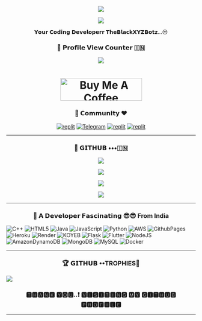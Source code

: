 <p align="center">
  <a href="https://github.com/TheBlackxyz/readme-typing-svg">
    <img src="https://readme-typing-svg.demolab.com/?lines=TheBlackXYZBotz &font=Fira%20SemiBold&center=true&width=480&height=45&color=32CD32&vCenter=true&pause=1000&size=40" /></a>
</p>
<p align="center">
  <a href="https://github.com/TheBlackxyz/readme-typing-svg">
    <img src="https://readme-typing-svg.demolab.com/?lines=Full-stack%20web%20app%20and%20BOT%20developer;Experienced%20UI%20Designer;2%2B%20year%20of%20coding%20experience;Always%20learning%20new%20things;A.I%20DEVELOPER%20&font=Fira%20Code&center=true&width=500&height=45&color=9400D3&vCenter=true&pause=1000&size=22" /></a>
</p>
<p align="center">
𝗬𝗼𝘂𝗿 𝗖𝗼𝗱𝗶𝗻𝗴 𝗗𝗲𝘃𝗲𝗹𝗼𝗽𝗲𝗿𝗿 𝗧𝗵𝗲𝗕𝗹𝗮𝗰𝗸𝗫𝗬𝗭𝗕𝗼𝘁𝘇...😒
</p>
<h3 align="center">👀 𝗣𝗿𝗼𝗳𝗶𝗹𝗲 𝗩𝗶𝗲𝘄 𝗖𝗼𝘂𝗻𝘁𝗲𝗿 🇮🇳</h3>
<p align="center">
<img src="https://profile-counter.glitch.me/{TheBlackxyz}/count.svg" <p align="center"> </p>
<h1 align="center">
<a href="https://www.buymeacoffee.com/TheBlackXYZBotz" target="_blank"><img src="https://cdn.buymeacoffee.com/buttons/v2/default-yellow.png" alt="Buy Me A Coffee" style="height: 60px !important;width: 217px !important;" ></a>

<h3 align="center">🙏 𝗖𝗼𝗺𝗺𝘂𝗻𝗶𝘁𝘆 ❤️</h3>
</p>
<p align="center">
<a href="https://www.instagram.com/the_black_xyz?igshid=YmMyMTA2M2Y="><img alt="replit" src="https://img.shields.io/badge/-Instagram-orange?style=for-the-badge&logo=instagram&logoColor=white"/></a> <a href="https://telegram.dog/TheBlackXYZBotz"><img alt="Telegram" src="https://img.shields.io/badge/TheBlackXYZBotz-2CA5E0?style=for-the-badge&logo=telegram&logoColor=green"/></a>
<a href="https://youtube.com/@TheBlackXYZ?igshid=YmMyMTA2M2Y="><img alt="replit" src="https://img.shields.io/badge/-youtube-red?style=for-the-badge&logo=youtube&logoColor=white"/></a>
<a                     href="https://telegram.me/Itz_rohan_24"><img alt="replit" src="https://img.shields.io/badge/-Telegram-blue?style=for-the-badge&logo=telegram&logoColor=white"/></a>
</p>


----------------------------------------------------------------------------------------------------------------------------------------------

<h3 align="center">💜 𝗚𝗜𝗧𝗛𝗨𝗕 •••🇮🇳</h3>
<p align="center">
<img src="https://github-stats-alpha.vercel.app/api/?username=TheBlackxyz&cc=000&tc=00ff00&ic=fff000&bc=fff" align="center">
</p>
<p align="center">
<img src="https://github-readme-stats.vercel.app/api?username=TheBlackxyz&hide=prs&count_public=true&show_icons=true&theme=algolia" align="center"> </p>
<p align="center">
<img src="https://github-readme-streak-stats.herokuapp.com?user=TheBlackxyz&theme=radical&hide_border" align="center"> </p>
<p align="center">
<img src="https://github-readme-stats.vercel.app/api/top-langs/?username=TheBlackxyz&layout=compact&theme=merko" align="center"> </p>

----------------------------------------------------------------------------------------------------------------------------------------------
  
<h3 align="center">🫣 𝗔 𝗗𝗲𝘃𝗲𝗹𝗼𝗽𝗲𝗿 𝗙𝗮𝘀𝗰𝗶𝗻𝗮𝘁𝗶𝗻𝗴 😎😎 From India</h3>

</p>
<p align="center">
  
![C++](https://img.shields.io/badge/c++-%2300599C.svg?style=for-the-badge&logo=c%2B%2B&logoColor=white) ![HTML5](https://img.shields.io/badge/html5-%23E34F26.svg?style=for-the-badge&logo=html5&logoColor=white) ![Java](https://img.shields.io/badge/java-%23ED8B00.svg?style=for-the-badge&logo=openjdk&logoColor=white) ![JavaScript](https://img.shields.io/badge/javascript-%23323330.svg?style=for-the-badge&logo=javascript&logoColor=%23F7DF1E) ![Python](https://img.shields.io/badge/python-3670A0?style=for-the-badge&logo=python&logoColor=ffdd54) ![AWS](https://img.shields.io/badge/AWS-%23FF9900.svg?style=for-the-badge&logo=amazon-aws&logoColor=white) ![GithubPages](https://img.shields.io/badge/github%20pages-121013?style=for-the-badge&logo=github&logoColor=white) ![Heroku](https://img.shields.io/badge/heroku-%23430098.svg?style=for-the-badge&logo=heroku&logoColor=white) ![Render](https://img.shields.io/badge/Render-%46E3B7.svg?style=for-the-badge&logo=render&logoColor=white) ![KOYEB](https://img.shields.io/badge/Koyeb-%23E34F26.svg?style=for-the-badge&logo=render&logoColor=white) ![Flask](https://img.shields.io/badge/flask-%23000.svg?style=for-the-badge&logo=flask&logoColor=white) ![Flutter](https://img.shields.io/badge/Flutter-%2302569B.svg?style=for-the-badge&logo=Flutter&logoColor=white) ![NodeJS](https://img.shields.io/badge/node.js-6DA55F?style=for-the-badge&logo=node.js&logoColor=white) ![AmazonDynamoDB](https://img.shields.io/badge/Amazon%20DynamoDB-4053D6?style=for-the-badge&logo=Amazon%20DynamoDB&logoColor=white) ![MongoDB](https://img.shields.io/badge/MongoDB-%234ea94b.svg?style=for-the-badge&logo=mongodb&logoColor=white) ![MySQL](https://img.shields.io/badge/mysql-%2300000f.svg?style=for-the-badge&logo=mysql&logoColor=white) ![Docker](https://img.shields.io/badge/docker-%230db7ed.svg?style=for-the-badge&logo=docker&logoColor=white)
  </p>
  
---------------------------------------------------------------------------------------------------------------------------------------

<h3 align="center">🏆 𝗚𝗜𝗧𝗛𝗨𝗕 ••TROPHIES🏅</h3>
</p>
<img src="https://github-profile-trophy.vercel.app/?username=TheBlackxyz&theme=radical&no-frame=false&no-bg=false&margin-w=4" </p>

<h3 align="center">🆃︎🅷︎🅰︎🅽︎🅺︎ 🆈︎🅾︎🆄︎..❗ 🆅︎🅸︎🆂︎🅸︎🆃︎🅸︎🅽︎🅶︎ 🅼︎🆈︎ 🅶︎🅸︎🆃︎🅷︎🆄︎🅱︎ 🅿︎🆁︎🅾︎🅵︎🅸︎🅻︎🅴︎</h3>

----------------------------------------------------------------------------------------------------------------------------------------------

